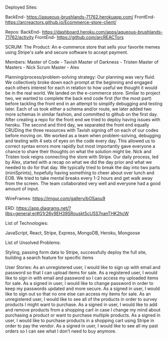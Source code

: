 Deployed Sites:

BackEnd- https://aqueous-brushlands-71762.herokuapp.com/
FrontEnd- https://arcreactors.github.io/Ecommerce-store-client/

Repos:
BackEnd- https://dashboard.heroku.com/apps/aqueous-brushlands-71762/activity
FrontEnd- https://github.com/arcREACTors

SCRUM:
The Product:
An e-commerce store that sells your favorite memes using Stripe's safe and secure software to accept payment.

Members:
Master of Code - Tavish
Master of Darkness - Tristen
Master of Masters - Nick
Scrum Master - Alex


Planning/process/problem-solving strategy:
 Our planning was very fluid. We collectively broke down each prompt at the beginning and engaged each others interest for each in relation to how useful we thought it would be in the real world. We landed on the e-commerce store. Similar to project two, we wanted to complete the back end code first (for the most part) before tackling the front end in an attempt to simplify debugging and testing later. Each of us took either a schema and/or route, we later added two more schemas in similar fashion, and committed to github on the first day. After creating a repo for the front end we tried to deploy having issues with heroku. The second and third day, we separated the front end equally CRUDing the three resources with Tavish signing off on each of our codes before moving on. We worked as a team when problem-solving, debugging and testing with 4 sets of eyes on the code every day. This allowed us to correct syntax errors more rapidly but most importantly gave everyone a chance to share their thoughts on what the solution might be. Nick and Tristen took reigns connecting the store with Stripe. Our daily process, led by Alex, started with a recap on what we did the day prior and what we needed to do for that day. We typically tried to break the day into two parts (miniSprints), hopefully having something to cheer about over lunch and EOB. We tried to take mental breaks every 1-2 hours and get walk away from the screen. The team collaborated very well and everyone had a good amount of input.


WireFrames:
https://imgur.com/gallery/bOSaou9

ERD:
https://app.diagrams.net/?libs=general;er#G1r26y9EH39SRouskt5cU5S7nanTHK2hcW

List of Technologies:

JavaScript, React, Stripe, Express, MongoDB, Heroku, Mongoose

List of Unsolved Problems:

Styling, passing form data to Stripe, successfully deploy the full site, building a search feature for specific items

User Stories:
As an unregistered user, I would like to sign up with email and password so that I can upload items for sale.
As a registered user, I would like to sign in with email and password so I can access my uploaded items for sale.
As a signed in user, I would like to change password in order to keep my passwords updated and more secure.
As a signed in user, I would like to sign out so that no one else can access my items for sale.
As an unregistered user, I would like to see all of the products in order to survey products I might want to purchase.
As a signed in user, I would like to add and remove products from a shopping cart in case I change my mind about purchasing a product or want to purchase multiple products.
As a signed in user, I would like to purchase products in a shopping cart using Stripe in order to pay the vendor.
As a signed in user, I would like to see all my past orders so I can see what I don’t need to buy anymore.
